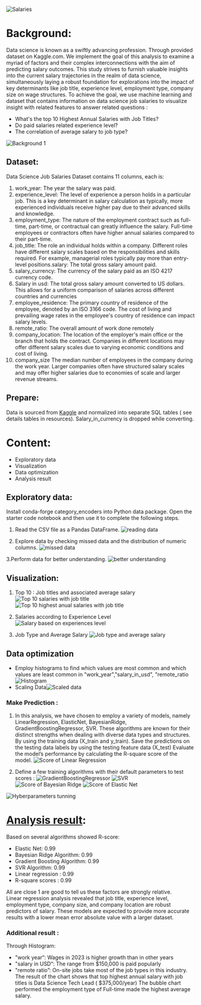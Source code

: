 ![Salaries](https://github.com/lisahh986/Data-Science-Salary-Prediction/assets/119891031/38c36d41-1ff3-4ea7-bf41-f0f38c050dcf)
 

# Background: 
Data science is known as a swiftly advancing profession. Through provided dataset on Kaggle.com.
We implement the goal of this analysis to examine a myriad of factors and their complex interconnections with the aim of predicting salary outcomes.
This study strives to furnish valuable insights into the current salary trajectories in the realm of data science, simultaneously laying a robust foundation for explorations into the impact of key determinants like job title, experience level, employment type, company size on wage structures. 
To achieve the goal, we use machine learning and dataset that contains information on data science job salaries to visualize insight with related features to answer related questions : 
* What's the top 10 Highest Annual Salaries with Job Titles?
* Do paid salaries related experience level?
* The correlation of average salary to job type?    

![Background 1](https://github.com/lisahh986/Data-Science-Salary-Prediction/assets/119891031/62e1a71c-7a69-41a8-bcec-6d49e4fdc648)  

## Dataset:
Data Science Job Salaries Dataset contains 11 columns, each is:
1.	work_year: The year the salary was paid.
2.	experience_level: The level of experience a person holds in a particular job. This is a key determinant in salary calculation as typically, more experienced individuals receive higher pay due to their advanced skills and knowledge.
3.	employment_type: The nature of the employment contract such as full-time, part-time, or contractual can greatly influence the salary. Full-time employees or contractors often have higher annual salaries compared to their part-time.  
4.	job_title: The role an individual holds within a company. Different roles have different salary scales based on the responsibilities and skills required. For example, managerial roles typically pay more than entry-level positions.salary: The total gross salary amount paid.
5.	salary_currency: The currency of the salary paid as an ISO 4217 currency code.
6.	Salary in usd: The total gross salary amount converted to US dollars. This allows for a uniform comparison of salaries across different countries and currencies
7.	employee_residence: The primary country of residence of the employee, denoted by an ISO 3166 code. The cost of living and prevailing wage rates in the employee's country of residence can impact salary levels.
8.	remote_ratio: The overall amount of work done remotely
9.	company_location: The location of the employer's main office or the branch that holds the contract. Companies in different locations may offer different salary scales due to varying economic conditions and cost of living.
10.	company_size The median number of employees in the company during the work year. Larger companies often have structured salary scales and may offer higher salaries due to economies of scale and larger revenue streams.

## Prepare:
Data is sourced from [Kaggle](https://www.kaggle.com/datasets/arnabchaki/data-science-salaries-2023)  and normalized into separate SQL tables ( see details tables in resources). Salary_in_currency is dropped while converting.

# Content: 
* Exploratory data  
* Visualization
* Data optimization
* Analysis result

## Exploratory data: 
Install conda-forge category_encoders into Python data package. Open the starter code notebook and then use it to complete the following steps.
1. Read the CSV file as a Pandas DataFrame.
![reading data](https://github.com/lisahh986/Data-Science-Salary-Prediction/assets/119891031/9bd15877-9cce-49a0-b219-cce2f01c515d)

2. Explore data by checking missed data and the distribution of numeric columns. 
![missed data](https://github.com/lisahh986/Data-Science-Salary-Prediction/assets/119891031/31e49723-6ed5-4c22-a396-466f751f59d3)   

3.Perform data for better understanding.
![better understanding](https://github.com/lisahh986/Data-Science-Salary-Prediction/assets/119891031/7ef946ca-b0fe-4c56-800c-dfb2c9d89113)  

## Visualization:
1. Top 10 : Job titles and associated average salary
![Top 10 salaries with job title](https://github.com/lisahh986/Data-Science-Salary-Prediction/assets/119891031/3f9b45da-d343-44b4-af13-96ca38919ee5)
![Top 10 highest anual salaries with job title](https://github.com/lisahh986/Data-Science-Salary-Prediction/assets/119891031/9995cb32-cb93-41e0-91f4-4b50875adb90)

2. Salaries according to Experience Level
![Salary based on experiences level](https://github.com/lisahh986/Data-Science-Salary-Prediction/assets/119891031/eabba0eb-792d-4c34-9042-013d1fce32bb)

3. Job Type and Average Salary
![Job type and average salary](https://github.com/lisahh986/Data-Science-Salary-Prediction/assets/119891031/c7dafb09-1162-4385-8a62-cd07be62271d)

## Data optimization
* Employ histograms to find which values are most common and which values are least common in "work_year","salary_in_usd", "remote_ratio
![Histogram](https://github.com/lisahh986/Data-Science-Salary-Prediction/assets/119891031/612ad59a-2034-4d2b-b1b6-5429dd6ab914)
* Scaling Data![Scaled data](https://github.com/lisahh986/Data-Science-Salary-Prediction/assets/119891031/e44266e7-f2f8-4e6d-874e-5f0254c1e967)


### Make Prediction :
1. In this analysis, we have chosen to employ a variety of models, namely LinearRegression, ElasticNet, BayesianRidge, GradientBoostingRegressor, SVR. These algorithms are known for their distinct strengths when dealing with diverse data types and structures.
By using the training data (X_train and y_train).
Save the predictions on the testing data labels by using the testing feature data (X_test) 
Evaluate the model’s performance by calculating the R-square score of the model.
![Score of Linear Regression](https://github.com/lisahh986/Data-Science-Salary-Prediction/assets/119891031/db55083f-34d1-425f-b863-e624a5a9b701)


2. Define a few training algorithms with their default parameters to test scores : 
![GradientBoostingRegressor](https://github.com/lisahh986/Data-Science-Salary-Prediction/assets/119891031/d593f357-2b4a-4ecf-a2cc-05c2150a86c8)
![SVR](https://github.com/lisahh986/Data-Science-Salary-Prediction/assets/119891031/7bf5f024-52b7-4d2b-9f27-4c60250c4ac4)
![Score of Bayesian Ridge](https://github.com/lisahh986/Data-Science-Salary-Prediction/assets/119891031/a0fca509-5b96-4e18-9d45-945bff15a8f6)
![Score of Elastic Net](https://github.com/lisahh986/Data-Science-Salary-Prediction/assets/119891031/498202a8-f699-411b-8332-fe7a77973d97)

![Hyberparameters tunning](https://github.com/lisahh986/Data-Science-Salary-Prediction/assets/119891031/95ae48f8-3e89-4d19-bbb9-75568ca2863b)

# <u>Analysis result</u>: 
Based on several algorithms showed R-score:   
* Elastic Net: 0.99
* Bayesian Ridge Algorithm: 0.99
* Gradient Boosting Algorithm: 0.99
* SVR Algorithm: 0.99
* Linear regression : 0.99
* R-square scores : 0.99  

All are close 1 are good to tell us these factors are strongly relative.  
Linear regression analysis revealed that job title, experience level, employment type, company size, and company location are robust predictors of salary. These models are expected to provide more accurate results with a lower mean error absolute value with a larger dataset. 
### Additional result :
Through Histogram: 
* "work year“: Wages in 2023 is higher growth than in other years 
* "salary in USD“: The range from $150,000 is paid popularly
* "remote ratio”: On-site jobs take most of the job types in this industry.
The result of the chart shows that top highest annual salary with job titles is Data Science Tech Lead ( $375,000/year) 
The bubble chart performed the employment type of Full-time made the highest average salary.








